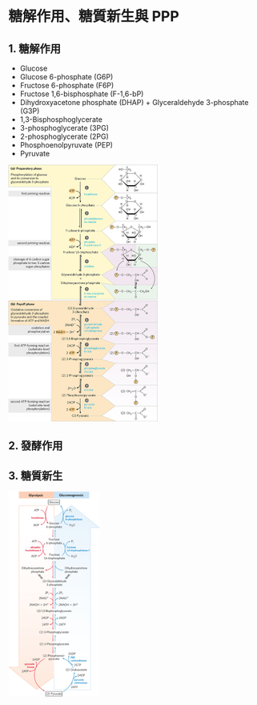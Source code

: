 # 糖解作用、糖質新生與 PPP

## 1. 糖解作用

- Glucose
- Glucose 6-phosphate (G6P)
- Fructose 6-phosphate (F6P)
- Fructose 1,6-bisphosphate (F-1,6-bP)
- Dihydroxyacetone phosphate (DHAP) + Glyceraldehyde 3-phosphate (G3P)
- 1,3-Bisphosphoglycerate
- 3-phosphoglycerate (3PG)
- 2-phosphoglycerate (2PG)
- Phosphoenolpyruvate (PEP)
- Pyruvate

<img src="01_%E7%B3%96%E8%A7%A3%E4%BD%9C%E7%94%A8%E3%80%81%E7%B3%96%E8%B3%AA%E6%96%B0%E7%94%9F%E8%88%87%20PPP.assets/image-20210908102104122.png" alt="image-20210908102104122" style="zoom:50%;" />



## 2. 發酵作用



## 3. 糖質新生

<img src="01_%E7%B3%96%E8%A7%A3%E4%BD%9C%E7%94%A8%E3%80%81%E7%B3%96%E8%B3%AA%E6%96%B0%E7%94%9F%E8%88%87%20PPP.assets/image-20210908102301877.png" alt="image-20210908102301877" style="zoom:40%;" />